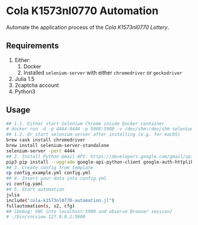 # Cola K1573nl0770 Automation

Automate the application process of the *Cola K1573nl0770 Lottery*.

## Requirements

1. Either:
    1. Docker
    2. Installed `selenium-server` with either `chromedriver` or `geckodriver`
2. Julia 1.5
3. 2captcha account
4. Python3

## Usage

```bash
## 1.1. Either start Selenium Chrome inside Docker container
# docker run -d -p 4444:4444 -p 5900:5900 -v /dev/shm:/dev/shm selenium/standalone-chrome:4.0.0-alpha-7-prerelease-20200921
## 1.2. Or start selenium-server after installing (e.g. for macOS)
brew cask install chromedriver
brew install selenium-server-standalone
selenium-server -port 4444
## 2. Install Python Gmail API: https://developers.google.com/gmail/api/quickstart/python
pip3 pip install --upgrade google-api-python-client google-auth-httplib2 google-auth-oauthlib
## 3. Create config from template
cp config_example.yml config.yml
## 4. Insert your data into config.yml
vi config.yaml
## 5. Start automation
julia
include("cola-k1573nl0770-automation.jl")
fullautomation(s, s2, cfg)
## [Debug: VNC into localhost:5900 and observe Browser session]
# ./bin/vncview 127.0.0.1:5900
```
